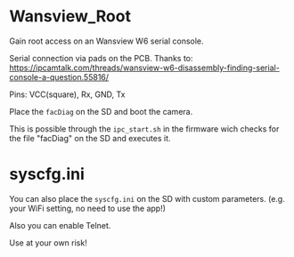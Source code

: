 # Wansview_Root

Gain root access on an Wansview W6 serial console.

Serial connection via pads on the PCB.
Thanks to: https://ipcamtalk.com/threads/wansview-w6-disassembly-finding-serial-console-a-question.55816/

Pins: VCC(square), Rx, GND, Tx 

Place the `facDiag` on the SD and boot the camera.

This is possible through the `ipc_start.sh` in the firmware wich checks for the file "facDiag" on the SD and executes it.


# syscfg.ini

You can also place the `syscfg.ini` on the SD with custom parameters.
(e.g. your WiFi setting, no need to use the app!)

Also you can enable Telnet.


Use at your own risk!